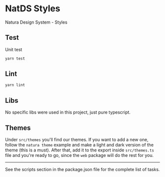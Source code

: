 # NatDS Styles

Natura Design System - Styles

## Test

Unit test

```sh
yarn test
```

## Lint

```sh
yarn lint
```

## Libs

No specific libs were used in this project, just pure typescript.

## Themes

Under `src/themes` you'll find our themes. If you want to add a new one, follow the `natura theme` example and make a light and dark version of the theme (this is a must). After that, add it to the export inside `src/themes.ts` file and you're ready to go, since the `web` package will do the rest for you.

***
See the scripts section in the package.json file for the complete list of tasks.
